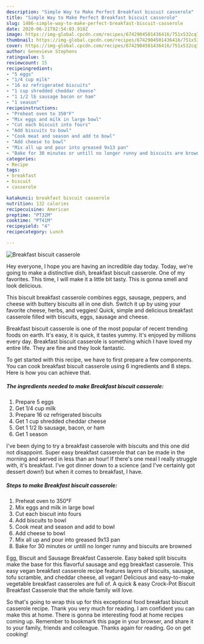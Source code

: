 ```yaml
---
description: "Simple Way to Make Perfect Breakfast biscuit casserole"
title: "Simple Way to Make Perfect Breakfast biscuit casserole"
slug: 1486-simple-way-to-make-perfect-breakfast-biscuit-casserole
date: 2020-06-21T02:54:03.918Z
image: https://img-global.cpcdn.com/recipes/6742904501436416/751x532cq70/breakfast-biscuit-casserole-recipe-main-photo.jpg
thumbnail: https://img-global.cpcdn.com/recipes/6742904501436416/751x532cq70/breakfast-biscuit-casserole-recipe-main-photo.jpg
cover: https://img-global.cpcdn.com/recipes/6742904501436416/751x532cq70/breakfast-biscuit-casserole-recipe-main-photo.jpg
author: Genevieve Stephens
ratingvalue: 5
reviewcount: 15
recipeingredient:
- "5 eggs"
- "1/4 cup milk"
- "16 oz refrigerated biscuits"
- "1 cup shredded cheddar cheese"
- "1 1/2 lb sausage bacon or ham"
- "1 season"
recipeinstructions:
- "Preheat oven to 350°F"
- "Mix eggs and milk in large bowl"
- "Cut each biscuit into fours"
- "Add biscuits to bowl"
- "Cook meat and season and add to bowl"
- "Add cheese to bowl"
- "Mix all up and pour into greased 9x13 pan"
- "Bake for 30 minutes or untill no longer runny and biscuits are browned"
categories:
- Recipe
tags:
- breakfast
- biscuit
- casserole

katakunci: breakfast biscuit casserole 
nutrition: 132 calories
recipecuisine: American
preptime: "PT32M"
cooktime: "PT41M"
recipeyield: "4"
recipecategory: Lunch

---
```



![Breakfast biscuit casserole](https://img-global.cpcdn.com/recipes/6742904501436416/751x532cq70/breakfast-biscuit-casserole-recipe-main-photo.jpg)

Hey everyone, I hope you are having an incredible day today. Today, we're going to make a distinctive dish, breakfast biscuit casserole. One of my favorites. This time, I will make it a little bit tasty. This is gonna smell and look delicious.

This biscuit breakfast casserole combines eggs, sausage, peppers, and cheese with buttery biscuits all in one dish. Switch it up by using your favorite cheese, herbs, and veggies! Quick, simple and delicious breakfast casserole filled with biscuits, eggs, sausage and cheese.

Breakfast biscuit casserole is one of the most popular of recent trending foods on earth. It's easy, it is quick, it tastes yummy. It's enjoyed by millions every day. Breakfast biscuit casserole is something which I have loved my entire life. They are fine and they look fantastic.


To get started with this recipe, we have to first prepare a few components. You can cook breakfast biscuit casserole using 6 ingredients and 8 steps. Here is how you can achieve that.

<!--inarticleads1-->

##### The ingredients needed to make Breakfast biscuit casserole:

1. Prepare 5 eggs
1. Get 1/4 cup milk
1. Prepare 16 oz refrigerated biscuits
1. Get 1 cup shredded cheddar cheese
1. Get 1 1/2 lb sausage, bacon, or ham
1. Get 1 season


I&#39;ve been dying to try a breakfast casserole with biscuits and this one did not disappoint. Super easy breakfast casserole that can be made in the morning and served in less than an hour! If there&#39;s one meal I really struggle with, it&#39;s breakfast. I&#39;ve got dinner down to a science (and I&#39;ve certainly got dessert down!) but when it comes to breakfast, I have. 

<!--inarticleads2-->

##### Steps to make Breakfast biscuit casserole:

1. Preheat oven to 350°F
1. Mix eggs and milk in large bowl
1. Cut each biscuit into fours
1. Add biscuits to bowl
1. Cook meat and season and add to bowl
1. Add cheese to bowl
1. Mix all up and pour into greased 9x13 pan
1. Bake for 30 minutes or untill no longer runny and biscuits are browned


Egg, Biscuit and Sausage Breakfast Casserole. Easy baked split biscuits make the base for this flavorful sausage and egg breakfast casserole. This easy vegan breakfast casserole recipe features layers of biscuits, sausage, tofu scramble, and cheddar cheese, all vegan! Delicious and easy-to-make vegetable breakfast casseroles are full of. A quick &amp; easy Crock-Pot Biscuit Breakfast Casserole that the whole family will love. 

So that's going to wrap this up for this exceptional food breakfast biscuit casserole recipe. Thank you very much for reading. I am confident you can make this at home. There is gonna be interesting food at home recipes coming up. Remember to bookmark this page in your browser, and share it to your family, friends and colleague. Thanks again for reading. Go on get cooking!
